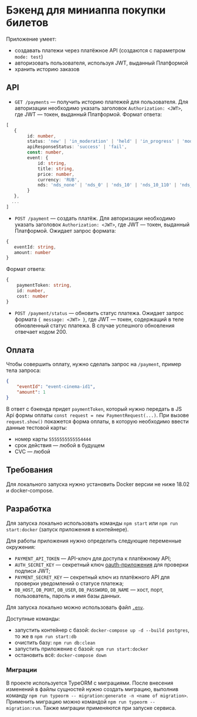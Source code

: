# Бэкенд для миниаппа покупки билетов

Приложение умеет:
* создавать платежи через платёжное API (создаются с параметром `mode: test`)
* авторизовать пользователя, используя JWT, выданный Платформой
* хранить историю заказов

## API
* `GET /payments` — получить историю платежей для пользователя. Для авторизации необходимо указать заголовок `Authorization: <JWT>`, где JWT — токен, выданный Платформой. Формат ответа: 
```ts
[
   {
        id: number,
        status: 'new' | 'in_moderation' | 'held' | 'in_progress' | 'moderation_negative' | 'in_cancel' | 'canceled' | 'rejected' | 'paid',
        apiResponseStatus: 'success' | 'fail',
        const: number,
        event: {
            id: string,
            title: string,
            price: number,
            currency: 'RUB',
            nds: 'nds_none' | 'nds_0' | 'nds_10' | 'nds_10_110' | 'nds_20' | 'nds_20_120'        
        }
   },
  ...
]
``` 

* `POST /payment` — создать платёж. Для авторизации необходимо указать заголовок `Authorization: <JWT>`, где JWT — токен, выданный Платформой. Ожидает запрос формата:
 ```ts
{
    eventId: string,
    amount: number
}
```
 Формат ответа:
```ts
{
    paymentToken: string,
    id: number,
    cost: number
}
```

* `POST /payment/status` — обновить статус платежа. Ожидает запрос формата `{ message: <JWT> }`, где JWT — токен, содержащий в теле обновленный статус платежа. В случае успешного обновления отвечает кодом 200.

## Оплата
Чтобы совершить оплату, нужно сделать запрос на `/payment`, пример тела запроса: 
```json
{
    "eventId": "event-cinema-id1",
    "amount": 1
}
```

В ответ с бэкенда придет `paymentToken`, который нужно передать в JS Api формы оплаты `const request = new PaymentRequest(...)`. При вызове `request.show()` покажется форма оплаты, в которую необходимо ввести данные тестовой карты:
* номер карты `5555555555554444`
* срок действия — любой в будущем
* CVC — любой

## Требования
Для локального запуска нужно установить Docker версии не ниже 18.02 и docker-compose.

## Разработка
Для запуска локально использовать команды `npm start` или `npm run start:docker` (запуск приложения в контейнере).

Для работы приложения нужно определить следующие переменные окружения:
* `PAYMENT_API_TOKEN` — API-ключ для доступа к платёжному API;
* `AUTH_SECRET_KEY` — секретный ключ [oauth-приложения](https://oauth.yandex.ru) для проверки подписи JWT;
* `PAYMENT_SECRET_KEY` — секретный ключ из платёжного API для проверки уведомлений о статусе платежа;
* `DB_HOST`, `DB_PORT`, `DB_USER`, `DB_PASSWORD`, `DB_NAME` — хост, порт, пользователь, пароль и имя базы данных.

Для запуска локально можно использовать файл [`.env`](https://www.npmjs.com/package/dotenv).

Доступные команды:
* запустить контейнер с базой: `docker-compose up -d --build postgres`, то же в `npm run start:db`
* очистить базу: `npm run db:clean`
* запустить приложение с базой: `npm run start:docker`
* остановить всё: `docker-compose down`

### Миграции
В проекте используется TypeORM с миграциями. После внесения изменений в файлы сущностей нужно создать миграцию, выполнив команду `npm run typeorm -- migration:generate -n <name of migration>`.
Применить миграцию можно командой `npm run typeorm -- migration:run`. Также миграции применяются при запуске сервиса.
